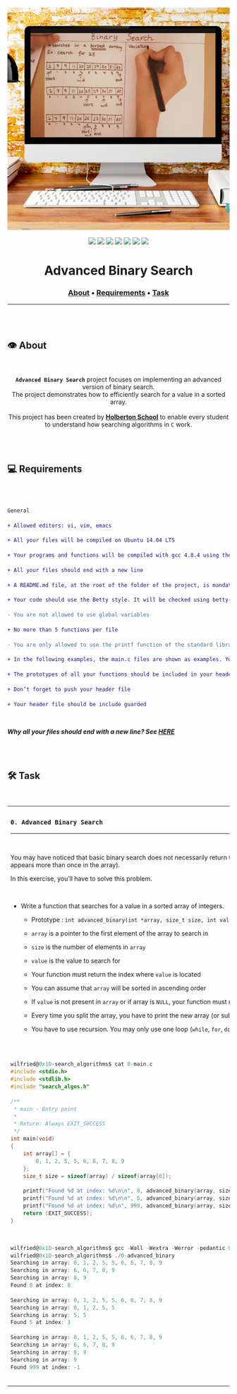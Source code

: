 <div align="center">
<br>

![Advanced_binary_search.png](README-image/advanced_binary_search.png)

</div>


<p align="center">
<img src="https://img.shields.io/badge/-C-yellow">
<img src="https://img.shields.io/badge/-Linux-lightgrey">
<img src="https://img.shields.io/badge/-WSL-brown">
<img src="https://img.shields.io/badge/-Ubuntu%2020.04.4%20LTS-orange">
<img src="https://img.shields.io/badge/-JetBrains-blue">
<img src="https://img.shields.io/badge/-Holberton%20School-red">
<img src="https://img.shields.io/badge/License-not%20specified-brightgreen">
</p>


<h1 align="center"> Advanced Binary Search </h1>


<h3 align="center">
<a href="https://github.com/RazikaBengana/holbertonschool-interview/tree/main/advanced_binary_search#eye-about">About</a> •
<a href="https://github.com/RazikaBengana/holbertonschool-interview/tree/main/advanced_binary_search#computer-requirements">Requirements</a> •
<a href="https://github.com/RazikaBengana/holbertonschool-interview/tree/main/advanced_binary_search#hammer_and_wrench-task">Task</a>
</h3>

---

<!-- ------------------------------------------------------------------------------------------------- -->

<br>
<br>

## :eye: About

<br>

<div align="center">

**`Advanced Binary Search`** project focuses on implementing an advanced version of binary search.
<br>
The project demonstrates how to efficiently search for a value in a sorted array.
<br>
<br>
This project has been created by **[Holberton School](https://www.holbertonschool.com/about-holberton)** to enable every student to understand how searching algorithms in `C` work.

</div>

<br>
<br>

<!-- ------------------------------------------------------------------------------------------------- -->

## :computer: Requirements

<br>

```diff

General

+ Allowed editors: vi, vim, emacs

+ All your files will be compiled on Ubuntu 14.04 LTS

+ Your programs and functions will be compiled with gcc 4.8.4 using the flags -Wall -Werror -Wextra and -pedantic

+ All your files should end with a new line

+ A README.md file, at the root of the folder of the project, is mandatory

+ Your code should use the Betty style. It will be checked using betty-style.pl and betty-doc.pl

- You are not allowed to use global variables

+ No more than 5 functions per file

- You are only allowed to use the printf function of the standard library. Any call to another function like strdup, malloc, … is forbidden.

+ In the following examples, the main.c files are shown as examples. You can use them to test your functions, but you don’t have to push them to your repo (if you do we won’t take them into account). We will use our own main.c files at compilation. Our main.c files might be different from the one shown in the examples

+ The prototypes of all your functions should be included in your header file called search_algos.h

+ Don’t forget to push your header file

+ Your header file should be include guarded

```

<br>

**_Why all your files should end with a new line? See [HERE](https://unix.stackexchange.com/questions/18743/whats-the-point-in-adding-a-new-line-to-the-end-of-a-file/18789)_**

<br>
<br>

<!-- ------------------------------------------------------------------------------------------------- -->

## :hammer_and_wrench: Task

<br>

<table align="center">
<tr>
<td>

### **`0. Advanced Binary Search`**

---

<br>

You may have noticed that basic binary search does not necessarily return the index of the first value in the array (if this value appears more than once in the array).

In this exercise, you’ll have to solve this problem.

<br>

- Write a function that searches for a value in a sorted array of integers.

    - Prototype : `int advanced_binary(int *array, size_t size, int value);`

    - `array` is a pointer to the first element of the array to search in

    - `size` is the number of elements in `array`

    - `value` is the value to search for

    - Your function must return the index where `value` is located

    - You can assume that `array` will be sorted in ascending order

    - If `value` is not present in `array` or if array is `NULL`, your function must return `-1`

    - Every time you split the array, you have to print the new array (or subarray) you’re searching in (See example)

    - You have to use recursion. You may only use one loop (`while`, `for`, `do while`, etc.) in order to print the array

<br>
<br>

```c
wilfried@0x1D-search_algorithms$ cat 0-main.c 
#include <stdio.h>
#include <stdlib.h>
#include "search_algos.h"

/**
 * main - Entry point
 *
 * Return: Always EXIT_SUCCESS
 */
int main(void)
{
    int array[] = {
        0, 1, 2, 5, 5, 6, 6, 7, 8, 9
    };
    size_t size = sizeof(array) / sizeof(array[0]);

    printf("Found %d at index: %d\n\n", 8, advanced_binary(array, size, 8));
    printf("Found %d at index: %d\n\n", 5, advanced_binary(array, size, 5));
    printf("Found %d at index: %d\n", 999, advanced_binary(array, size, 999));
    return (EXIT_SUCCESS);
}
```

<br>

```c
wilfried@0x1D-search_algorithms$ gcc -Wall -Wextra -Werror -pedantic 0-main.c 0-advanced_binary.c -o 0-advanced_binary
wilfried@0x1D-search_algorithms$ ./0-advanced_binary
Searching in array: 0, 1, 2, 5, 5, 6, 6, 7, 8, 9
Searching in array: 6, 6, 7, 8, 9
Searching in array: 8, 9
Found 8 at index: 8

Searching in array: 0, 1, 2, 5, 5, 6, 6, 7, 8, 9
Searching in array: 0, 1, 2, 5, 5
Searching in array: 5, 5
Found 5 at index: 3

Searching in array: 0, 1, 2, 5, 5, 6, 6, 7, 8, 9
Searching in array: 6, 6, 7, 8, 9
Searching in array: 8, 9
Searching in array: 9
Found 999 at index: -1
```

<br>

</td>
</tr>
</table>